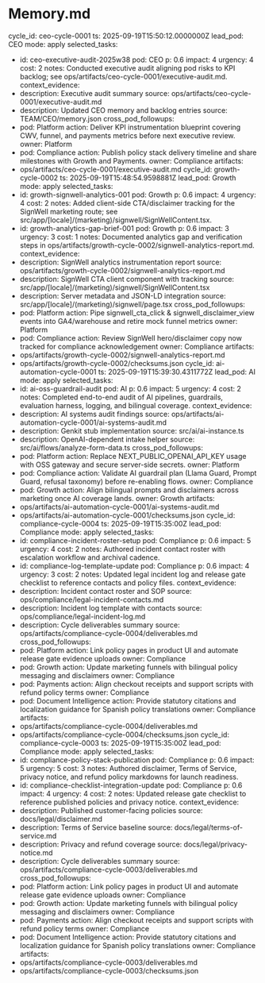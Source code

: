 # Memory.md
cycle_id: ceo-cycle-0001
ts: 2025-09-19T15:50:12.0000000Z
lead_pod: CEO
mode: apply
selected_tasks:
  - id: ceo-executive-audit-2025w38
    pod: CEO
    p: 0.6
    impact: 4
    urgency: 4
    cost: 2
    notes: Conducted executive audit aligning pod risks to KPI backlog; see ops/artifacts/ceo-cycle-0001/executive-audit.md.
context_evidence:
  - description: Executive audit summary
    source: ops/artifacts/ceo-cycle-0001/executive-audit.md
  - description: Updated CEO memory and backlog entries
    source: TEAM/CEO/memory.json
cross_pod_followups:
  - pod: Platform
    action: Deliver KPI instrumentation blueprint covering CWV, funnel, and payments metrics before next executive review.
    owner: Platform
  - pod: Compliance
    action: Publish policy stack delivery timeline and share milestones with Growth and Payments.
    owner: Compliance
artifacts:
  - ops/artifacts/ceo-cycle-0001/executive-audit.md
cycle_id: growth-cycle-0002
ts: 2025-09-19T15:48:54.9598881Z
lead_pod: Growth
mode: apply
selected_tasks:
  - id: growth-signwell-analytics-001
    pod: Growth
    p: 0.6
    impact: 4
    urgency: 4
    cost: 2
    notes: Added client-side CTA/disclaimer tracking for the SignWell marketing route; see src/app/[locale]/(marketing)/signwell/SignWellContent.tsx.
  - id: growth-analytics-gap-brief-001
    pod: Growth
    p: 0.6
    impact: 3
    urgency: 3
    cost: 1
    notes: Documented analytics gap and verification steps in ops/artifacts/growth-cycle-0002/signwell-analytics-report.md.
context_evidence:
  - description: SignWell analytics instrumentation report
    source: ops/artifacts/growth-cycle-0002/signwell-analytics-report.md
  - description: SignWell CTA client component with tracking
    source: src/app/[locale]/(marketing)/signwell/SignWellContent.tsx
  - description: Server metadata and JSON-LD integration
    source: src/app/[locale]/(marketing)/signwell/page.tsx
cross_pod_followups:
  - pod: Platform
    action: Pipe signwell_cta_click & signwell_disclaimer_view events into GA4/warehouse and retire mock funnel metrics
    owner: Platform
  - pod: Compliance
    action: Review SignWell hero/disclaimer copy now tracked for compliance acknowledgement
    owner: Compliance
artifacts:
  - ops/artifacts/growth-cycle-0002/signwell-analytics-report.md
  - ops/artifacts/growth-cycle-0002/checksums.json
cycle_id: ai-automation-cycle-0001
ts: 2025-09-19T15:39:30.4311772Z
lead_pod: AI
mode: apply
selected_tasks:
  - id: ai-oss-guardrail-audit
    pod: AI
    p: 0.6
    impact: 5
    urgency: 4
    cost: 2
    notes: Completed end-to-end audit of AI pipelines, guardrails, evaluation harness, logging, and bilingual coverage.
context_evidence:
  - description: AI systems audit findings
    source: ops/artifacts/ai-automation-cycle-0001/ai-systems-audit.md
  - description: Genkit stub implementation
    source: src/ai/ai-instance.ts
  - description: OpenAI-dependent intake helper
    source: src/ai/flows/analyze-form-data.ts
cross_pod_followups:
  - pod: Platform
    action: Replace NEXT_PUBLIC_OPENAI_API_KEY usage with OSS gateway and secure server-side secrets.
    owner: Platform
  - pod: Compliance
    action: Validate AI guardrail plan (Llama Guard, Prompt Guard, refusal taxonomy) before re-enabling flows.
    owner: Compliance
  - pod: Growth
    action: Align bilingual prompts and disclaimers across marketing once AI coverage lands.
    owner: Growth
artifacts:
  - ops/artifacts/ai-automation-cycle-0001/ai-systems-audit.md
  - ops/artifacts/ai-automation-cycle-0001/checksums.json
cycle_id: compliance-cycle-0004
ts: 2025-09-19T15:35:00Z
lead_pod: Compliance
mode: apply
selected_tasks:
  - id: compliance-incident-roster-setup
    pod: Compliance
    p: 0.6
    impact: 5
    urgency: 4
    cost: 2
    notes: Authored incident contact roster with escalation workflow and archival cadence.
  - id: compliance-log-template-update
    pod: Compliance
    p: 0.6
    impact: 4
    urgency: 3
    cost: 2
    notes: Updated legal incident log and release gate checklist to reference contacts and policy files.
context_evidence:
  - description: Incident contact roster and SOP
    source: ops/compliance/legal-incident-contacts.md
  - description: Incident log template with contacts
    source: ops/compliance/legal-incident-log.md
  - description: Cycle deliverables summary
    source: ops/artifacts/compliance-cycle-0004/deliverables.md
cross_pod_followups:
  - pod: Platform
    action: Link policy pages in product UI and automate release gate evidence uploads
    owner: Compliance
  - pod: Growth
    action: Update marketing funnels with bilingual policy messaging and disclaimers
    owner: Compliance
  - pod: Payments
    action: Align checkout receipts and support scripts with refund policy terms
    owner: Compliance
  - pod: Document Intelligence
    action: Provide statutory citations and localization guidance for Spanish policy translations
    owner: Compliance
artifacts:
  - ops/artifacts/compliance-cycle-0004/deliverables.md
  - ops/artifacts/compliance-cycle-0004/checksums.json
cycle_id: compliance-cycle-0003
ts: 2025-09-19T15:35:00Z
lead_pod: Compliance
mode: apply
selected_tasks:
  - id: compliance-policy-stack-publication
    pod: Compliance
    p: 0.6
    impact: 5
    urgency: 5
    cost: 3
    notes: Authored disclaimer, Terms of Service, privacy notice, and refund policy markdowns for launch readiness.
  - id: compliance-checklist-integration-update
    pod: Compliance
    p: 0.6
    impact: 4
    urgency: 4
    cost: 2
    notes: Updated release gate checklist to reference published policies and privacy notice.
context_evidence:
  - description: Published customer-facing policies
    source: docs/legal/disclaimer.md
  - description: Terms of Service baseline
    source: docs/legal/terms-of-service.md
  - description: Privacy and refund coverage
    source: docs/legal/privacy-notice.md
  - description: Cycle deliverables summary
    source: ops/artifacts/compliance-cycle-0003/deliverables.md
cross_pod_followups:
  - pod: Platform
    action: Link policy pages in product UI and automate release gate evidence uploads
    owner: Compliance
  - pod: Growth
    action: Update marketing funnels with bilingual policy messaging and disclaimers
    owner: Compliance
  - pod: Payments
    action: Align checkout receipts and support scripts with refund policy terms
    owner: Compliance
  - pod: Document Intelligence
    action: Provide statutory citations and localization guidance for Spanish policy translations
    owner: Compliance
artifacts:
  - ops/artifacts/compliance-cycle-0003/deliverables.md
  - ops/artifacts/compliance-cycle-0003/checksums.json
